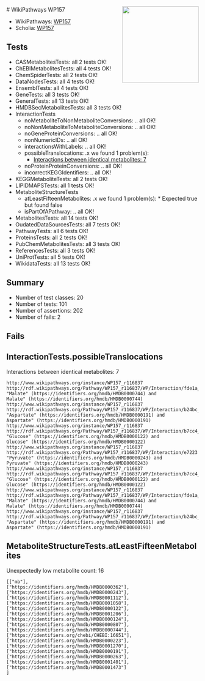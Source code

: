 <img style="float: right; width: 200px" src="https://upload.wikimedia.org/wikipedia/commons/thumb/8/83/Wplogo_with_text_500.png/640px-Wplogo_with_text_500.png" />
# WikiPathways WP157

* WikiPathways: [WP157](https://new.wikipathways.org/pathways/WP157)
* Scholia: [WP157](https://scholia.toolforge.org/wikipathways/WP157)
## Tests
* CASMetabolitesTests: all 2 tests OK!
* ChEBIMetabolitesTests: all 4 tests OK!
* ChemSpiderTests: all 2 tests OK!
* DataNodesTests: all 4 tests OK!
* EnsemblTests: all 4 tests OK!
* GeneTests: all 3 tests OK!
* GeneralTests: all 13 tests OK!
* HMDBSecMetabolitesTests: all 3 tests OK!
* InteractionTests
    * noMetaboliteToNonMetaboliteConversions: .. all OK!
    * noNonMetaboliteToMetaboliteConversions: .. all OK!
    * noGeneProteinConversions: .. all OK!
    * nonNumericIDs: .. all OK!
    * interactionsWithLabels: .. all OK!
    * possibleTranslocations: .x we found 1 problem(s):
        * [Interactions between identical metabolites: 7](#d59038ca)
    * noProteinProteinConversions: .. all OK!
    * incorrectKEGGIdentifiers: .. all OK!
* KEGGMetaboliteTests: all 2 tests OK!
* LIPIDMAPSTests: all 1 tests OK!
* MetaboliteStructureTests
    * atLeastFifteenMetabolites: .x we found 1 problem(s):
            * Expected true but found false
    * isPartOfAPathway: .. all OK!
* MetabolitesTests: all 14 tests OK!
* OudatedDataSourcesTests: all 7 tests OK!
* PathwayTests: all 6 tests OK!
* ProteinsTests: all 2 tests OK!
* PubChemMetabolitesTests: all 3 tests OK!
* ReferencesTests: all 3 tests OK!
* UniProtTests: all 5 tests OK!
* WikidataTests: all 13 tests OK!


## Summary

* Number of test classes: 20
* Number of tests: 101
* Number of assertions: 202
* Number of fails: 2

## Fails

<a name="d59038ca" />

## InteractionTests.possibleTranslocations

Interactions between identical metabolites: 7
```
http://www.wikipathways.org/instance/WP157_r116837 http://rdf.wikipathways.org/Pathway/WP157_r116837/WP/Interaction/fde1a_2 "Malate" (https://identifiers.org/hmdb/HMDB0000744) and 
Malate" (https://identifiers.org/hmdb/HMDB0000744)
http://www.wikipathways.org/instance/WP157_r116837 http://rdf.wikipathways.org/Pathway/WP157_r116837/WP/Interaction/b24bc_2 "Aspartate" (https://identifiers.org/hmdb/HMDB0000191) and 
Aspartate" (https://identifiers.org/hmdb/HMDB0000191)
http://www.wikipathways.org/instance/WP157_r116837 http://rdf.wikipathways.org/Pathway/WP157_r116837/WP/Interaction/b7cc4_1 "Glucose" (https://identifiers.org/hmdb/HMDB0000122) and 
Glucose" (https://identifiers.org/hmdb/HMDB0000122)
http://www.wikipathways.org/instance/WP157_r116837 http://rdf.wikipathways.org/Pathway/WP157_r116837/WP/Interaction/e7223 "Pyruvate" (https://identifiers.org/hmdb/HMDB0000243) and 
Pyruvate" (https://identifiers.org/hmdb/HMDB0000243)
http://www.wikipathways.org/instance/WP157_r116837 http://rdf.wikipathways.org/Pathway/WP157_r116837/WP/Interaction/b7cc4_2 "Glucose" (https://identifiers.org/hmdb/HMDB0000122) and 
Glucose" (https://identifiers.org/hmdb/HMDB0000122)
http://www.wikipathways.org/instance/WP157_r116837 http://rdf.wikipathways.org/Pathway/WP157_r116837/WP/Interaction/fde1a_1 "Malate" (https://identifiers.org/hmdb/HMDB0000744) and 
Malate" (https://identifiers.org/hmdb/HMDB0000744)
http://www.wikipathways.org/instance/WP157_r116837 http://rdf.wikipathways.org/Pathway/WP157_r116837/WP/Interaction/b24bc_1 "Aspartate" (https://identifiers.org/hmdb/HMDB0000191) and 
Aspartate" (https://identifiers.org/hmdb/HMDB0000191)
```

<a name="3b0f9420" />

## MetaboliteStructureTests.atLeastFifteenMetabolites

Unexpectedly low metabolite count: 16

```
[["mb"],
["https://identifiers.org/hmdb/HMDB0000362"],
["https://identifiers.org/hmdb/HMDB0000243"],
["https://identifiers.org/hmdb/HMDB0001112"],
["https://identifiers.org/hmdb/HMDB0001058"],
["https://identifiers.org/hmdb/HMDB0000122"],
["https://identifiers.org/hmdb/HMDB0001206"],
["https://identifiers.org/hmdb/HMDB0000124"],
["https://identifiers.org/hmdb/HMDB0000807"],
["https://identifiers.org/hmdb/HMDB0000744"],
["https://identifiers.org/chebi/CHEBI:16651"],
["https://identifiers.org/hmdb/HMDB0000223"],
["https://identifiers.org/hmdb/HMDB0001270"],
["https://identifiers.org/hmdb/HMDB0000191"],
["https://identifiers.org/hmdb/HMDB0000263"],
["https://identifiers.org/hmdb/HMDB0001401"],
["https://identifiers.org/hmdb/HMDB0001473"]
]
```

